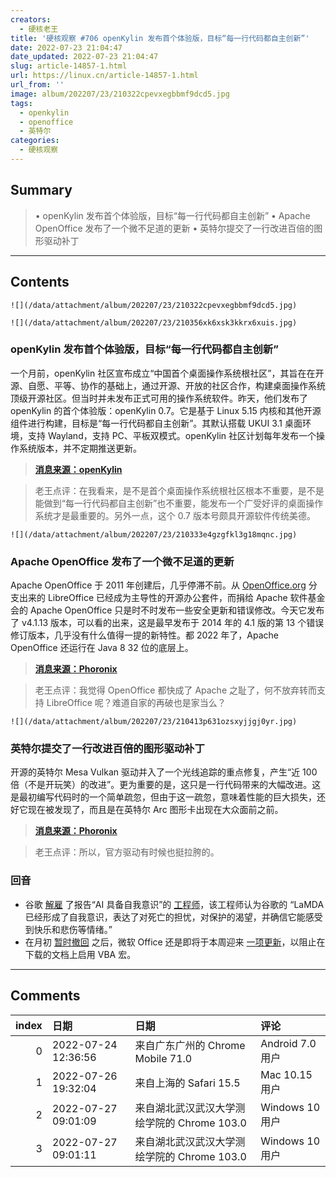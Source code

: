 ```yaml
---
creators:
  - 硬核老王
title: '硬核观察 #706 openKylin 发布首个体验版，目标“每一行代码都自主创新”'
date: 2022-07-23 21:04:47
date_updated: 2022-07-23 21:04:47
slug: article-14857-1.html
url: https://linux.cn/article-14857-1.html
url_from: ''
image: album/202207/23/210322cpevxegbbmf9dcd5.jpg
tags:
  - openkylin
  - openoffice
  - 英特尔
categories:
  - 硬核观察
---
```


## Summary

> • openKylin 发布首个体验版，目标“每一行代码都自主创新” • Apache OpenOffice 发布了一个微不足道的更新 • 英特尔提交了一行改进百倍的图形驱动补丁

***

<!-- more -->

## Contents

`![](/data/attachment/album/202207/23/210322cpevxegbbmf9dcd5.jpg)`

`![](/data/attachment/album/202207/23/210356xk6xsk3kkrx6xuis.jpg)`

### openKylin 发布首个体验版，目标“每一行代码都自主创新”

一个月前，openKylin 社区宣布成立“中国首个桌面操作系统根社区”，其旨在在开源、自愿、平等、协作的基础上，通过开源、开放的社区合作，构建桌面操作系统顶级开源社区。但当时并未发布正式可用的操作系统软件。昨天，他们发布了 openKylin 的首个体验版：openKylin 0.7。它是基于 Linux 5.15 内核和其他开源组件进行构建，目标是“每一行代码都自主创新”。其默认搭载 UKUI 3.1 桌面环境，支持 Wayland，支持 PC、平板双模式。openKylin 社区计划每年发布一个操作系统版本，并不定期推送更新。

> 
> **[消息来源：openKylin](https://openkylin.top/news/1765-cn.html)**
> 
> 
> 

> 
> 老王点评：在我看来，是不是首个桌面操作系统根社区根本不重要，是不是能做到“每一行代码都自主创新”也不重要，能发布一个广受好评的桌面操作系统才是最重要的。另外一点，这个 0.7 版本号颇具开源软件传统美德。
> 
> 
> 

`![](/data/attachment/album/202207/23/210333e4gzgfkl3g18mqnc.jpg)`

### Apache OpenOffice 发布了一个微不足道的更新

Apache OpenOffice 于 2011 年创建后，几乎停滞不前。从 [OpenOffice.org](http://openoffice.org/) 分支出来的 LibreOffice 已经成为主导性的开源办公套件，而捐给 Apache 软件基金会的 Apache OpenOffice 只是时不时发布一些安全更新和错误修改。今天它发布了 v4.1.13 版本，可以看的出来，这是最早发布于 2014 年的 4.1 版的第 13 个错误修订版本，几乎没有什么值得一提的新特性。都 2022 年了，Apache OpenOffice 还运行在 Java 8 32 位的底层上。

> 
> **[消息来源：Phoronix](https://www.phoronix.com/news/Apache-OpenOffice-4.1.13)**
> 
> 
> 

> 
> 老王点评：我觉得 OpenOffice 都快成了 Apache 之耻了，何不放弃转而支持 LibreOffice 呢？难道自家的再破也是家当么？
> 
> 
> 

`![](/data/attachment/album/202207/23/210413p631ozsxyjjgj0yr.jpg)`

### 英特尔提交了一行改进百倍的图形驱动补丁

开源的英特尔 Mesa Vulkan 驱动并入了一个光线追踪的重点修复，产生“近 100 倍（不是开玩笑）的改进”。更为重要的是，这只是一行代码带来的大幅改进。这是最初编写代码时的一个简单疏忽，但由于这一疏忽，意味着性能的巨大损失，还好它现在被发现了，而且是在英特尔 Arc 图形卡出现在大众面前之前。

> 
> **[消息来源：Phoronix](https://www.phoronix.com/news/Intel-Vulkan-RT-100x-Improve)**
> 
> 
> 

> 
> 老王点评：所以，官方驱动有时候也挺拉胯的。
> 
> 
> 

### 回音

* 谷歌 [解雇](https://www.theverge.com/2022/7/22/23274958/google-ai-engineer-blake-lemoine-chatbot-lamda-2-sentience) 了报告“AI 具备自我意识”的 [工程师](https://linux.cn/article-14705-1.html)，该工程师认为谷歌的 “LaMDA 已经形成了自我意识，表达了对死亡的担忧，对保护的渴望，并确信它能感受到快乐和悲伤等情绪。”
* 在月初 [暂时撤回](https://linux.cn/article-14824-1.html) 之后，微软 Office 还是即将于本周迎来 [一项更新](https://techcrunch.com/2022/07/22/microsoft-office-macros-blocked-default/)，以阻止在下载的文档上启用 VBA 宏。

***

## Comments

|   index | 日期                | 日期                                                        | 评论                                                                                                                |
|--------:|:--------------------|:------------------------------------------------------------|:--------------------------------------------------------------------------------------------------------------------|
|       0 | 2022-07-24 12:36:56 | 来自广东广州的 Chrome Mobile 71.0|Android 7.0 用户          | 如果真要“每一行代码都自主创新”，那你自己开发另一种编程语言，那你不要使用linux内核。都是大人了，别说话像小孩子似的。 |
|       1 | 2022-07-26 19:32:04 | 来自上海的 Safari 15.5|Mac 10.15 用户                       | 这种牛逼有人爱听。                                                                                                  |
|       2 | 2022-07-27 09:01:09 | 来自湖北武汉武汉大学测绘学院的 Chrome 103.0|Windows 10 用户 | 什么时候停止面向上级吹逼，改为面向用户编程，我们就前进了一大步。                                                    |
|       3 | 2022-07-27 09:01:11 | 来自湖北武汉武汉大学测绘学院的 Chrome 103.0|Windows 10 用户 | 什么时候停止面向上级吹逼，改为面向用户编程，我们就前进了一大步。                                                    |
